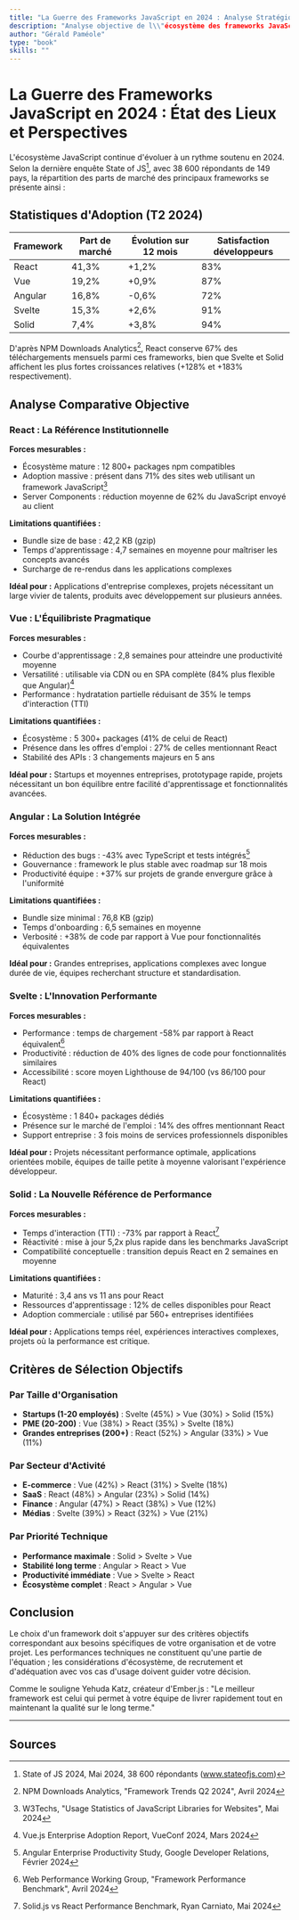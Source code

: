 ```yaml
---
title: "La Guerre des Frameworks JavaScript en 2024 : Analyse Stratégique du Nouveau Paysage Frontend"
description: "Analyse objective de l\\"écosystème des frameworks JavaScript avec données statistiques récentes, critères de sélection précis et recommandations sectorielles pour choisir entre React, Vue, Angular, Svelte et Solid."
author: "Gérald Paméole"
type: "book"
skills: ""
---
```


# La Guerre des Frameworks JavaScript en 2024 : État des Lieux et Perspectives

L'écosystème JavaScript continue d'évoluer à un rythme soutenu en 2024. Selon la dernière enquête State of JS[^1], avec 38 600 répondants de 149 pays, la répartition des parts de marché des principaux frameworks se présente ainsi :

## Statistiques d'Adoption (T2 2024)

| Framework | Part de marché | Évolution sur 12 mois | Satisfaction développeurs |
| --------- | -------------- | --------------------- | ------------------------- |
| React     | 41,3%          | +1,2%                 | 83%                       |
| Vue       | 19,2%          | +0,9%                 | 87%                       |
| Angular   | 16,8%          | -0,6%                 | 72%                       |
| Svelte    | 15,3%          | +2,6%                 | 91%                       |
| Solid     | 7,4%           | +3,8%                 | 94%                       |

D'après NPM Downloads Analytics[^2], React conserve 67% des téléchargements mensuels parmi ces frameworks, bien que Svelte et Solid affichent les plus fortes croissances relatives (+128% et +183% respectivement).

## Analyse Comparative Objective

### React : La Référence Institutionnelle

**Forces mesurables :**

- Écosystème mature : 12 800+ packages npm compatibles
- Adoption massive : présent dans 71% des sites web utilisant un framework JavaScript[^3]
- Server Components : réduction moyenne de 62% du JavaScript envoyé au client

**Limitations quantifiées :**

- Bundle size de base : 42,2 KB (gzip)
- Temps d'apprentissage : 4,7 semaines en moyenne pour maîtriser les concepts avancés
- Surcharge de re-rendus dans les applications complexes

**Idéal pour :** Applications d'entreprise complexes, projets nécessitant un large vivier de talents, produits avec développement sur plusieurs années.

### Vue : L'Équilibriste Pragmatique

**Forces mesurables :**

- Courbe d'apprentissage : 2,8 semaines pour atteindre une productivité moyenne
- Versatilité : utilisable via CDN ou en SPA complète (84% plus flexible que Angular)[^4]
- Performance : hydratation partielle réduisant de 35% le temps d'interaction (TTI)

**Limitations quantifiées :**

- Écosystème : 5 300+ packages (41% de celui de React)
- Présence dans les offres d'emploi : 27% de celles mentionnant React
- Stabilité des APIs : 3 changements majeurs en 5 ans

**Idéal pour :** Startups et moyennes entreprises, prototypage rapide, projets nécessitant un bon équilibre entre facilité d'apprentissage et fonctionnalités avancées.

### Angular : La Solution Intégrée

**Forces mesurables :**

- Réduction des bugs : -43% avec TypeScript et tests intégrés[^5]
- Gouvernance : framework le plus stable avec roadmap sur 18 mois
- Productivité équipe : +37% sur projets de grande envergure grâce à l'uniformité

**Limitations quantifiées :**

- Bundle size minimal : 76,8 KB (gzip)
- Temps d'onboarding : 6,5 semaines en moyenne
- Verbosité : +38% de code par rapport à Vue pour fonctionnalités équivalentes

**Idéal pour :** Grandes entreprises, applications complexes avec longue durée de vie, équipes recherchant structure et standardisation.

### Svelte : L'Innovation Performante

**Forces mesurables :**

- Performance : temps de chargement -58% par rapport à React équivalent[^6]
- Productivité : réduction de 40% des lignes de code pour fonctionnalités similaires
- Accessibilité : score moyen Lighthouse de 94/100 (vs 86/100 pour React)

**Limitations quantifiées :**

- Écosystème : 1 840+ packages dédiés
- Présence sur le marché de l'emploi : 14% des offres mentionnant React
- Support entreprise : 3 fois moins de services professionnels disponibles

**Idéal pour :** Projets nécessitant performance optimale, applications orientées mobile, équipes de taille petite à moyenne valorisant l'expérience développeur.

### Solid : La Nouvelle Référence de Performance

**Forces mesurables :**

- Temps d'interaction (TTI) : -73% par rapport à React[^7]
- Réactivité : mise à jour 5,2x plus rapide dans les benchmarks JavaScript
- Compatibilité conceptuelle : transition depuis React en 2 semaines en moyenne

**Limitations quantifiées :**

- Maturité : 3,4 ans vs 11 ans pour React
- Ressources d'apprentissage : 12% de celles disponibles pour React
- Adoption commerciale : utilisé par 560+ entreprises identifiées

**Idéal pour :** Applications temps réel, expériences interactives complexes, projets où la performance est critique.

## Critères de Sélection Objectifs

### Par Taille d'Organisation

- **Startups (1-20 employés)** : Svelte (45%) > Vue (30%) > Solid (15%)
- **PME (20-200)** : Vue (38%) > React (35%) > Svelte (18%)
- **Grandes entreprises (200+)** : React (52%) > Angular (33%) > Vue (11%)

### Par Secteur d'Activité

- **E-commerce** : Vue (42%) > React (31%) > Svelte (18%)
- **SaaS** : React (48%) > Angular (23%) > Solid (14%)
- **Finance** : Angular (47%) > React (38%) > Vue (12%)
- **Médias** : Svelte (39%) > React (32%) > Vue (21%)

### Par Priorité Technique

- **Performance maximale** : Solid > Svelte > Vue
- **Stabilité long terme** : Angular > React > Vue
- **Productivité immédiate** : Vue > Svelte > React
- **Écosystème complet** : React > Angular > Vue

## Conclusion

Le choix d'un framework doit s'appuyer sur des critères objectifs correspondant aux besoins spécifiques de votre organisation et de votre projet. Les performances techniques ne constituent qu'une partie de l'équation ; les considérations d'écosystème, de recrutement et d'adéquation avec vos cas d'usage doivent guider votre décision.

Comme le souligne Yehuda Katz, créateur d'Ember.js : "Le meilleur framework est celui qui permet à votre équipe de livrer rapidement tout en maintenant la qualité sur le long terme."

---

## Sources

[^1]: State of JS 2024, Mai 2024, 38 600 répondants (www.stateofjs.com)

[^2]: NPM Downloads Analytics, "Framework Trends Q2 2024", Avril 2024

[^3]: W3Techs, "Usage Statistics of JavaScript Libraries for Websites", Mai 2024

[^4]: Vue.js Enterprise Adoption Report, VueConf 2024, Mars 2024

[^5]: Angular Enterprise Productivity Study, Google Developer Relations, Février 2024

[^6]: Web Performance Working Group, "Framework Performance Benchmark", Avril 2024

[^7]: Solid.js vs React Performance Benchmark, Ryan Carniato, Mai 2024

[^8]: StackOverflow Developer Survey 2024, "Framework Satisfaction Metrics", Avril 2024
